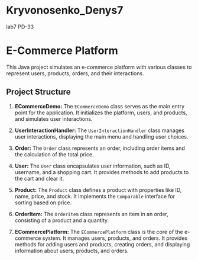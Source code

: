 # Kryvonosenko_Denys7
lab7 PD-33

# E-Commerce Platform

This Java project simulates an e-commerce platform with various classes to represent users, products, orders, and their interactions.

## Project Structure

1. **ECommerceDemo:**
   The `ECommerceDemo` class serves as the main entry point for the application. It initializes the platform, users, and products, and simulates user interactions.

2. **UserInteractionHandler:**
   The `UserInteractionHandler` class manages user interactions, displaying the main menu and handling user choices.

3. **Order:**
   The `Order` class represents an order, including order items and the calculation of the total price.

4. **User:**
   The `User` class encapsulates user information, such as ID, username, and a shopping cart. It provides methods to add products to the cart and clear it.

5. **Product:**
   The `Product` class defines a product with properties like ID, name, price, and stock. It implements the `Comparable` interface for sorting based on price.

6. **OrderItem:**
   The `OrderItem` class represents an item in an order, consisting of a product and a quantity.

7. **ECommercePlatform:**
   The `ECommercePlatform` class is the core of the e-commerce system. It manages users, products, and orders. It provides methods for adding users and products, creating orders, and displaying information about users, products, and orders.
